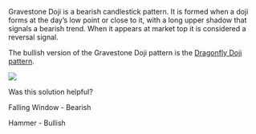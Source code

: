 Gravestone Doji is a bearish candlestick pattern. It is formed when a doji forms at the day’s low point or close to it, with a long upper shadow that signals a bearish trend. When it appears at market top it is considered a reversal signal. 

The bullish version of the Gravestone Doji pattern is the [Dragonfly Doji pattern](https://www.tradingview.com/chart/?solution=43000583768).

![](https://s3.amazonaws.com/cdn.freshdesk.com/data/helpdesk/attachments/production/43140577606/original/Gf5xHRnFvK6qGOMaAbp21IqU_-s4lmGOUw.png?1594035643)

  

Was this solution helpful?

Falling Window - Bearish

Hammer - Bullish